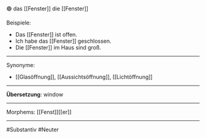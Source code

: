 🟢 das [[Fenster]]
die [[Fenster]]

Beispiele:

- Das [[Fenster]] ist offen.
- Ich habe das [[Fenster]] geschlossen.
- Die [[Fenster]] im Haus sind groß.

---
Synonyme:
- [[Glasöffnung]], [[Aussichtsöffnung]], [[Lichtöffnung]]

---
**Übersetzung**: window

---
Morphems:
[[Fenst]][[er]]

---
#Substantiv #Neuter